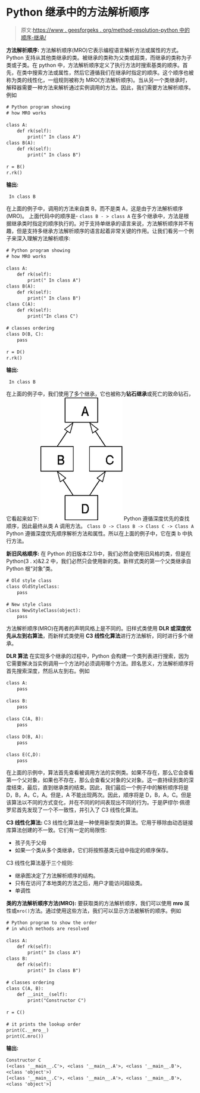 # Python 继承中的方法解析顺序

> 原文:[https://www . geesforgeks . org/method-resolution-python 中的顺序-继承/](https://www.geeksforgeeks.org/method-resolution-order-in-python-inheritance/)

**方法解析顺序:**
方法解析顺序(MRO)它表示编程语言解析方法或属性的方式。Python 支持从其他类继承的类。被继承的类称为父类或超类，而继承的类称为子类或子类。在 python 中，方法解析顺序定义了执行方法时搜索基类的顺序。首先，在类中搜索方法或属性，然后它遵循我们在继承时指定的顺序。这个顺序也被称为类的线性化，一组规则被称为 MRO(方法解析顺序)。当从另一个类继承时，解释器需要一种方法来解析通过实例调用的方法。因此，我们需要方法解析顺序。例如

```
# Python program showing
# how MRO works

class A:
    def rk(self):
        print(" In class A")
class B(A):
    def rk(self):
        print(" In class B")

r = B()
r.rk()
```

**输出:**

```
 In class B

```

在上面的例子中，调用的方法来自类 B，而不是类 A，这是由于方法解析顺序(MRO)。
上面代码中的顺序是- `class B - > class A`
在多个继承中，方法是根据继承类时指定的顺序执行的。对于支持单继承的语言来说，方法解析顺序并不有趣，但是支持多继承方法解析顺序的语言起着非常关键的作用。让我们看另一个例子来深入理解方法解析顺序:

```
# Python program showing
# how MRO works

class A:
    def rk(self):
        print(" In class A")
class B(A):
    def rk(self):
        print(" In class B")
class C(A):
    def rk(self):
        print("In class C")

# classes ordering
class D(B, C):
    pass

r = D()
r.rk()
```

**输出:**

```
 In class B

```

在上面的例子中，我们使用了多个继承，它也被称为**钻石继承**或死亡的致命钻石，它看起来如下:
![](img/25058ae4df8542a7f4757c25bb13b145.png)
Python 遵循深度优先的查找顺序，因此最终从类 A 调用方法。
`Class D -> Class B -> Class C -> Class A`
Python 遵循深度优先顺序解析方法和属性。所以在上面的例子中，它在类 b 中执行方法。

**新旧风格顺序:**
在 Python 的旧版本(2.1)中，我们必然会使用旧风格的类，但是在 Python(3 . x)&2.2 中，我们必然只会使用新的类。新样式类的第一个父类继承自 Python 根“对象”类。

```
# Old style class
class OldStyleClass: 
    pass

# New style class
class NewStyleClass(object): 
    pass
```

方法解析顺序(MRO)在两者的声明风格上是不同的。旧样式类使用 **DLR 或深度优先从左到右算法**，而新样式类使用 **C3 线性化算法**进行方法解析，同时进行多个继承。

**DLR 算法**
在实现多个继承的过程中，Python 会构建一个类列表进行搜索，因为它需要解决当实例调用一个方法时必须调用哪个方法。顾名思义，方法解析顺序将首先搜索深度，然后从左到右。例如

```
class A: 
    pass

class B: 
    pass

class C(A, B): 
    pass

class D(B, A): 
    pass

class E(C,D): 
    pass
```

在上面的示例中，算法首先查看被调用方法的实例类。如果不存在，那么它会查看第一个父对象，如果也不存在，那么会查看父对象的父对象。这一直持续到类的深度结束，最后，直到继承类的结束。因此，我们最后一个例子中的解析顺序将是 D，B，A，C，A。但是，A 不能出现两次。因此，顺序将是 D，B，A，C。但是该算法以不同的方式变化，并在不同的时间表现出不同的行为。于是萨缪尔·佩德罗尼首先发现了一个不一致性，并引入了 C3 线性化算法。

**C3 线性化算法:**
C3 线性化算法是一种使用新型类的算法。它用于移除由动态链接库算法创建的不一致。它们有一定的局限性:

*   孩子先于父母
*   如果一个类从多个类继承，它们将按照基类元组中指定的顺序保存。

C3 线性化算法基于三个规则:

*   继承图决定了方法解析顺序的结构。
*   只有在访问了本地类的方法之后，用户才能访问超级类。
*   单调性

**类的方法解析顺序方法(MRO):**
要获取类的方法解析顺序，我们可以使用 __mro__ 属性或`mro()`方法。通过使用这些方法，我们可以显示方法被解析的顺序。例如

```
# Python program to show the order
# in which methods are resolved

class A:
    def rk(self):
        print(" In class A")
class B:
    def rk(self):
        print(" In class B")

# classes ordering
class C(A, B):
    def __init__(self):
        print("Constructor C")

r = C()

# it prints the lookup order 
print(C.__mro__)
print(C.mro())
```

**输出:**

```
Constructor C
(<class '__main__.C'>, <class '__main__.A'>, <class '__main__.B'>, <class 'object'>)
[<class '__main__.C'>, <class '__main__.A'>, <class '__main__.B'>, <class 'object'>]

```